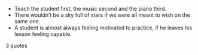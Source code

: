  - Teach the student first, the music second and the piano third.
 - There wouldn’t be a sky full of stars if we were all meant to wish on the same one.
 - A student is almost always feeling motivated to practice, if he leaves his lesson feeling capable.

3 quotes